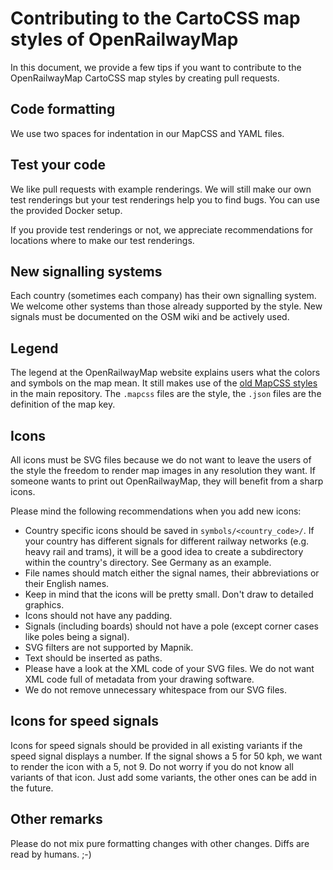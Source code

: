 # Contributing to the CartoCSS map styles of OpenRailwayMap

In this document, we provide a few tips if you want to contribute to the OpenRailwayMap CartoCSS map styles by creating pull requests.

## Code formatting

We use two spaces for indentation in our MapCSS and YAML files.

## Test your code

We like pull requests with example renderings. We will still make our own test renderings
but your test renderings help you to find bugs. You can use the provided Docker setup.

If you provide test renderings or not, we appreciate recommendations for locations where to
make our test renderings.

## New signalling systems

Each country (sometimes each company) has their own signalling system. We welcome
other systems than those already supported by the style. New signals must be documented
on the OSM wiki and be actively used.

## Legend

The legend at the OpenRailwayMap website explains users what the colors and
symbols on the map mean. It still makes use of the
[old MapCSS styles](https://github.com/OpenRailwayMap/OpenRailwayMap/tree/master/styles)
in the main repository. The `.mapcss` files are the style, the `.json` files
are the definition of the map key.

## Icons

All icons must be SVG files because we do not want to leave the users of the
style the freedom to render map images in any resolution they want. If someone
wants to print out OpenRailwayMap, they will benefit from a sharp icons.

Please mind the following recommendations when you add new icons:

* Country specific icons should be saved in `symbols/<country_code>/`.
  If your country has different signals for different railway networks (e.g.
  heavy rail and trams), it will be a good idea to create a subdirectory within
  the country's directory. See Germany as an example.
* File names should match either the signal names, their abbreviations or their
  English names.
* Keep in mind that the icons will be pretty small. Don't draw to detailed graphics.
* Icons should not have any padding.
* Signals (including boards) should not have a pole (except corner cases like poles
  being a signal).
* SVG filters are not supported by Mapnik.
* Text should be inserted as paths.
* Please have a look at the XML code of your SVG files. We do not want XML code
  full of metadata from your drawing software.
* We do not remove unnecessary whitespace from our SVG files.

## Icons for speed signals

Icons for speed signals should be provided in all existing variants if the speed signal
displays a number. If the signal shows a 5 for 50 kph, we want to render the icon with a 5,
not 9. Do not worry if you do not know all variants of that icon. Just add some variants,
the other ones can be add in the future.

## Other remarks

Please do not mix pure formatting changes with other changes. Diffs are read by humans. ;-)
